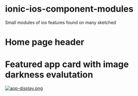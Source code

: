 # ionic-ios-component-modules
Small modules of ios features found on many sketched

# Home page header 
# Featured app card with image darkness evalutation
[![app-display.png](https://i.postimg.cc/j2tRxX1d/app-display.png)](https://postimg.cc/VrGx4j13)


